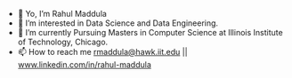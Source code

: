 - 👋 Yo, I’m Rahul Maddula
- 👀 I’m interested in Data Science and Data Engineering.
- 🌱 I’m currently Pursuing Masters in Computer Science at Illinois Institute of Technology, Chicago.
- 📫 How to reach me rmaddula@hawk.iit.edu || www.linkedin.com/in/rahul-maddula

<!---
rahulmaddula231/rahulmaddula231 is a ✨ special ✨ repository because its `README.md` (this file) appears on your GitHub profile.
You can click the Preview link to take a look at your changes.
--->
